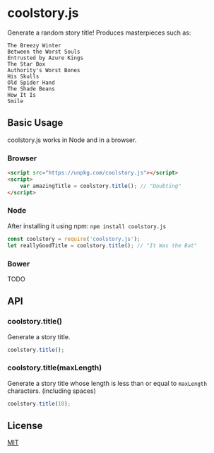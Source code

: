 # coolstory.js
Generate a random story title! Produces masterpieces such as:

    The Breezy Winter
    Between the Worst Souls
    Entrusted by Azure Kings
    The Star Box
    Authority's Worst Bones
    His Skulls
    Old Spider Hand
    The Shade Beans
    How It Is
    Smile

## Basic Usage
coolstory.js works in Node and in a browser.

### Browser

``` html
<script src="https://unpkg.com/coolstory.js"></script>
<script>
    var amazingTitle = coolstory.title(); // "Doubting"
</script>
```

### Node

After installing it using npm: `npm install coolstory.js`

``` js
const coolstory = require('coolstory.js');
let reallyGoodTitle = coolstory.title(); // "It Was the Bat"
```

### Bower

TODO

## API

### coolstory.title()
Generate a story title.

``` js
coolstory.title();
```

### coolstory.title(maxLength)
Generate a story title whose length is less than or equal to `maxLength` characters. (including spaces)

``` js
coolstory.title(10);
```

## License

[MIT](/LICENSE)
